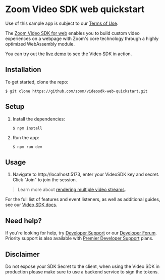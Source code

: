 # Zoom Video SDK web quickstart

Use of this sample app is subject to our [Terms of Use](https://explore.zoom.us/en/video-sdk-terms/).

The [Zoom Video SDK for web](https://developers.zoom.us/docs/video-sdk/web/) enables you to build custom video experiences on a webpage with Zoom's core technology through a highly optimized WebAssembly module.

You can try out the [live demo](https://zoom-webdemo.vercel.app) to see the Video SDK in action.

## Installation

To get started, clone the repo:

`$ git clone https://github.com/zoom/videosdk-web-quickstart.git`

## Setup

1. Install the dependencies:

   `$ npm install`

1. Run the app:

   `$ npm run dev`

## Usage

1. Navigate to http://localhost:5173, enter your VideoSDK key and secret. Click "Join" to join the session.

> Learn more about [rendering multiple video streams](https://developers.zoom.us/docs/video-sdk/web/gallery-view/).

For the full list of features and event listeners, as well as additional guides, see our [Video SDK docs](https://developers.zoom.us/docs/video-sdk/web/).

## Need help?

If you're looking for help, try [Developer Support](https://devsupport.zoom.us) or our [Developer Forum](https://devforum.zoom.us). Priority support is also available with [Premier Developer Support](https://explore.zoom.us/docs/en-us/developer-support-plans.html) plans.

## Disclaimer

Do not expose your SDK Secret to the client, when using the Video SDK in production please make sure to use a backend service to sign the tokens.
